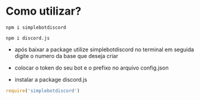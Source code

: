 # Como utilizar?

```shell
npm i simplebotdiscord
```

```shell
npm i discord.js
```

- após baixar a package utilize simplebotdiscord no terminal em seguida digite o numero da base que deseja criar

- colocar o token do seu bot e o prefixo no arquivo config.json

- instalar a package discord.js

```js
require('simplebotdiscord')
```